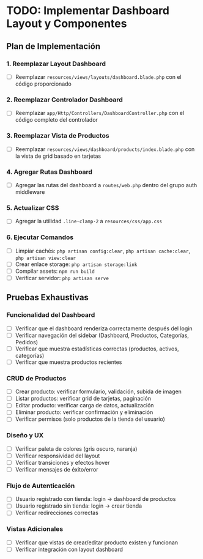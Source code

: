 # TODO: Implementar Dashboard Layout y Componentes

## Plan de Implementación

### 1. Reemplazar Layout Dashboard
- [ ] Reemplazar `resources/views/layouts/dashboard.blade.php` con el código proporcionado

### 2. Reemplazar Controlador Dashboard
- [ ] Reemplazar `app/Http/Controllers/DashboardController.php` con el código completo del controlador

### 3. Reemplazar Vista de Productos
- [ ] Reemplazar `resources/views/dashboard/products/index.blade.php` con la vista de grid basado en tarjetas

### 4. Agregar Rutas Dashboard
- [ ] Agregar las rutas del dashboard a `routes/web.php` dentro del grupo auth middleware

### 5. Actualizar CSS
- [ ] Agregar la utilidad `.line-clamp-2` a `resources/css/app.css`

### 6. Ejecutar Comandos
- [ ] Limpiar cachés: `php artisan config:clear`, `php artisan cache:clear`, `php artisan view:clear`
- [ ] Crear enlace storage: `php artisan storage:link`
- [ ] Compilar assets: `npm run build`
- [ ] Verificar servidor: `php artisan serve`

## Pruebas Exhaustivas

### Funcionalidad del Dashboard
- [ ] Verificar que el dashboard renderiza correctamente después del login
- [ ] Verificar navegación del sidebar (Dashboard, Productos, Categorías, Pedidos)
- [ ] Verificar que muestra estadísticas correctas (productos, activos, categorías)
- [ ] Verificar que muestra productos recientes

### CRUD de Productos
- [ ] Crear producto: verificar formulario, validación, subida de imagen
- [ ] Listar productos: verificar grid de tarjetas, paginación
- [ ] Editar producto: verificar carga de datos, actualización
- [ ] Eliminar producto: verificar confirmación y eliminación
- [ ] Verificar permisos (solo productos de la tienda del usuario)

### Diseño y UX
- [ ] Verificar paleta de colores (gris oscuro, naranja)
- [ ] Verificar responsividad del layout
- [ ] Verificar transiciones y efectos hover
- [ ] Verificar mensajes de éxito/error

### Flujo de Autenticación
- [ ] Usuario registrado con tienda: login → dashboard de productos
- [ ] Usuario registrado sin tienda: login → crear tienda
- [ ] Verificar redirecciones correctas

### Vistas Adicionales
- [ ] Verificar que vistas de crear/editar producto existen y funcionan
- [ ] Verificar integración con layout dashboard
